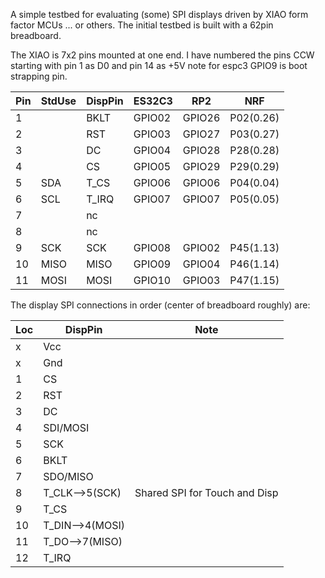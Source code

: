 A simple testbed for evaluating (some) SPI displays driven by XIAO form factor MCUs ... or others.  The initial testbed is built with a 62pin breadboard.  

The XIAO is 7x2 pins mounted at one end.  I have numbered the pins CCW starting with pin 1 as D0 and pin 14 as +5V
note for espc3 GPIO9 is boot strapping pin.


| Pin | StdUse | DispPin | ES32C3 | RP2    | NRF       |
|:----|--------|---------|--------|--------|-----------|
| 1   |        | BKLT    | GPIO02 | GPIO26 | P02(0.26) |
| 2   |        | RST     | GPIO03 | GPIO27 | P03(0.27) |
| 3   |        | DC      | GPIO04 | GPIO28 | P28(0.28) |
| 4   |        | CS      | GPIO05 | GPIO29 | P29(0.29) |
| 5   | SDA    | T_CS    | GPIO06 | GPIO06 | P04(0.04) |
| 6   | SCL    | T_IRQ   | GPIO07 | GPIO07 | P05(0.05) |
| 7   |        | nc      |        |        |           |
| 8   |        | nc      |        |        |           |
| 9   | SCK    | SCK     | GPIO08 | GPIO02 | P45(1.13) |
| 10  | MISO   | MISO    | GPIO09 | GPIO04 | P46(1.14) |
| 11  | MOSI   | MOSI    | GPIO10 | GPIO03 | P47(1.15) |



The display SPI connections in order (center of breadboard roughly) are:


| Loc | DispPin         |Note|
|:----|---|--|
| x   | Vcc             |
| x   | Gnd             |
| 1   | CS              |
| 2   | RST             |
| 3   | DC              |
| 4   | SDI/MOSI        |
| 5   | SCK             |
| 6   | BKLT            |
| 7   | SDO/MISO        |
| 8   | T_CLK-->5(SCK)  |Shared SPI for Touch and Disp|
| 9   | T_CS            |
| 10  | T_DIN-->4(MOSI) |
| 11  | T_DO-->7(MISO)  |
| 12  | T_IRQ           |

